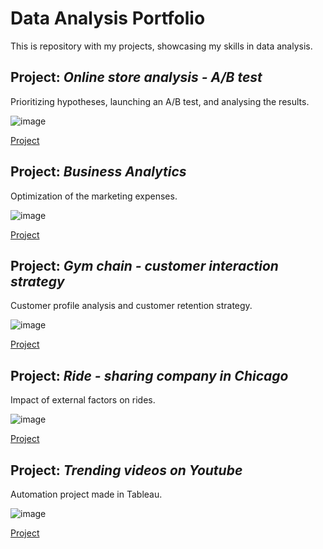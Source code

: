 # Data Analysis Portfolio 

This is repository with my projects, showcasing my skills in data analysis.

## Project: *Online store analysis - A/B test*

Prioritizing hypotheses, launching an A/B test, and analysing the results.

![image](https://user-images.githubusercontent.com/81360033/147442823-2b7b9ff0-c445-4c71-a6d0-8772e2602310.png)

[Project](https://github.com/tonkalicious/PortfolioPracticum100/blob/354f331205185ce631ef12d78707c02d827e6055/AB_testing/README.md)

## Project: *Business Analytics*

Optimization of the marketing expenses.

![image](https://user-images.githubusercontent.com/81360033/147443351-76011e74-4284-4038-997c-bf2dcf351bc0.png)

[Project](https://github.com/tonkalicious/PortfolioPracticum100/blob/1b6dfd6f3515fe85d20885ae349a1fbe1aa77caa/business_analytics_project/README.md)

## Project: *Gym chain - customer interaction strategy*

Customer profile analysis and customer retention strategy.

![image](https://user-images.githubusercontent.com/81360033/147443921-19f99294-78e9-4cba-b37e-219e54611fc4.png)

[Project](https://github.com/tonkalicious/PortfolioPracticum100/blob/ab45038c77313e86848ba6de4f45be5eaf670b52/ml_clustering/machine_learning%20and%20clustering.ipynb)

## Project: *Ride - sharing company in Chicago*

Impact of external factors on rides.

![image](https://user-images.githubusercontent.com/81360033/147463349-99aa82f9-b394-4679-a93c-844aa712afc4.png)

[Project](https://github.com/tonkalicious/PortfolioPracticum100/blob/3853457c56a5572ddf66cdb23c70fd0e4cb2093e/Ride-sharing%20Company/README.md)

## Project: *Trending videos on Youtube*

Automation project made in Tableau.

![image](https://user-images.githubusercontent.com/81360033/147444329-0d736250-7b58-4f56-b8ab-a4a97bc6372b.png)

[Project](https://github.com/tonkalicious/PortfolioPracticum100/blob/ab45038c77313e86848ba6de4f45be5eaf670b52/automation_project/Automation%20Project.pdf)

